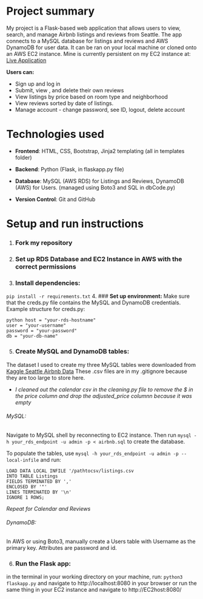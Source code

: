 # Project summary
My project is a Flask-based web application that allows users to view, search, and manage Airbnb listings and reviews from Seattle. The app connects to a MySQL database for listings and reviews and AWS DynamoDB for user data. It can be ran on your local machine or cloned onto an AWS EC2 instance. Mine is currently persistent on my EC2 instance at: [Live Application](http://34.238.151.33:8080/)

**Users can:**
- Sign up and log in
- Submit, view , and delete their own reviews
- View listings by price based on room type and neighborhood
- View reviews sorted by date of listings.
- Manage account - change password, see ID, logout, delete account

# Technologies used
- **Frontend**: HTML, CSS, Bootstrap, Jinja2 templating (all in templates folder)

- **Backend**: Python (Flask, in flaskapp.py file)

- **Database**: MySQL (AWS RDS) for Listings and Reviews, DynamoDB (AWS) for Users. (managed using Boto3 and SQL in dbCode.py)

- **Version Control**: Git and GitHub 


# Setup and run instructions

1. ### **Fork my repository**
2. ### **Set up RDS Database and EC2 Instance in AWS with the correct permissions**
3. ### **Install dependencies:** 
```pip install -r requirements.txt```
4. ### **Set up environment:** 
Make sure that the creds.py file contains the MySQL and DynamoDB credentials. Example structure for creds.py: 
```
python host = "your-rds-hostname"
user = "your-username"
password = "your-password"
db = "your-db-name"
```
5. ### **Create MySQL and DynamoDB tables:** 
The dataset I used to create my three MySQL tables were downloaded from [Kaggle Seattle Airbnb Data](https://www.kaggle.com/datasets/swsw1717/seatle-airbnb-open-data-sql-project?select=calendar.csv) These .csv files are in my .gitignore because they are too large to store here.

* *I cleaned out the calendar csv in the cleaning.py file to remove the $ in the price column and drop the adjusted_price columnn because it was empty*

###### MySQL: 
Navigate to MySQL shell by reconnecting to EC2 instance. Then run ```mysql -h your_rds_endpoint -u admin -p < airbnb.sql``` to create the database.

To populate the tables, use
```mysql -h your_rds_endpoint -u admin -p --local-infile```
and run:

```
LOAD DATA LOCAL INFILE '/pathtocsv/listings.csv
INTO TABLE Listings
FIELDS TERMINATED BY ','
ENCLOSED BY '"'
LINES TERMINATED BY '\n'
IGNORE 1 ROWS;
```
*Repeat for Calendar and Reviews*

###### DynamoDB:
In AWS or using Boto3, manually create a Users table with Username as the primary key. Attributes are password and id. 

6. ### **Run the Flask app:** 
in the terminal in your working directory on your machine, run: ```python3 flaskapp.py``` and navigate to http://localhost:8080 in your browser or run the same thing in your EC2 instance and navigate to http://EC2host:8080/